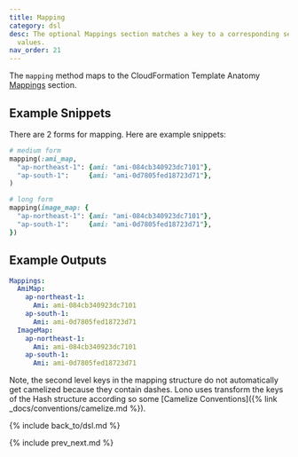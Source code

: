 ```yaml
---
title: Mapping
category: dsl
desc: The optional Mappings section matches a key to a corresponding set of named
  values.
nav_order: 21
---
```


The `mapping` method maps to the CloudFormation Template Anatomy [Mappings](https://docs.aws.amazon.com/AWSCloudFormation/latest/UserGuide/mappings-section-structure.html) section.

## Example Snippets

There are 2 forms for mapping.  Here are example snippets:

```ruby
# medium form
mapping(:ami_map,
  "ap-northeast-1": {ami: "ami-084cb340923dc7101"},
  "ap-south-1":     {ami: "ami-0d7805fed18723d71"},
)

# long form
mapping(image_map: {
  "ap-northeast-1": {ami: "ami-084cb340923dc7101"},
  "ap-south-1":     {ami: "ami-0d7805fed18723d71"},
})
```

## Example Outputs

```yaml
Mappings:
  AmiMap:
    ap-northeast-1:
      Ami: ami-084cb340923dc7101
    ap-south-1:
      Ami: ami-0d7805fed18723d71
  ImageMap:
    ap-northeast-1:
      Ami: ami-084cb340923dc7101
    ap-south-1:
      Ami: ami-0d7805fed18723d71
```

Note, the second level keys in the mapping structure do not automatically get camelized because they contain dashes.  Lono uses transform the keys of the Hash structure according so some [Camelize Conventions]({% link _docs/conventions/camelize.md %}).

{% include back_to/dsl.md %}

{% include prev_next.md %}
